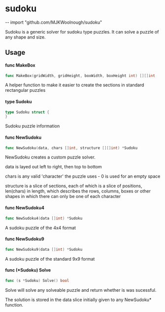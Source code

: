 # sudoku
--
    import "github.com/MJKWoolnough/sudoku"

Sudoku is a generic solver for sudoku type puzzles. It can solve a puzzle of any shape and size.

## Usage

#### func  MakeBox

```go
func MakeBox(gridWidth, gridHeight, boxWidth, boxHeight int) [][]int
```
A helper function to make it easier to create the sections in standard
rectangular puzzles

#### type Sudoku

```go
type Sudoku struct {
}
```

Sudoku puzzle information

#### func  NewSudoku

```go
func NewSudoku(data, chars []int, structure [][]int) *Sudoku
```
NewSudoku creates a custom puzzle solver.

data is layed out left to right, then top to bottom

chars is any valid 'character' the puzzle uses - 0 is used for an empty space

structure is a slice of sections, each of which is a slice of positions,
len(chars) in length, which describes the rows, columns, boxes or other shapes
in which there can only be one of each character

#### func  NewSudoku4

```go
func NewSudoku4(data []int) *Sudoku
```
A sudoku puzzle of the 4x4 format

#### func  NewSudoku9

```go
func NewSudoku9(data []int) *Sudoku
```
A sudoku puzzle of the standard 9x9 format

#### func (*Sudoku) Solve

```go
func (s *Sudoku) Solve() bool
```
Solve will solve any solveable puzzle and return whether is was sucessful.

The solution is stored in the data slice initially given to any NewSudoku*
function.
